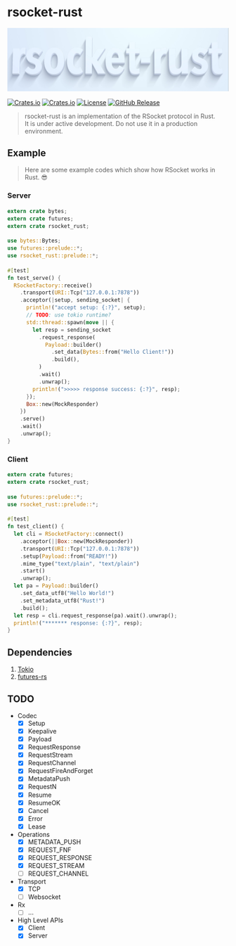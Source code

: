 # rsocket-rust
![logo](./logo.jpg)

[![Crates.io](https://img.shields.io/crates/v/rsocket_rust)](https://crates.io/crates/rsocket_rust)
[![Crates.io](https://img.shields.io/crates/d/rsocket_rust)](https://crates.io/crates/rsocket_rust)
[![License](https://img.shields.io/github/license/jjeffcaii/rsocket-rust.svg)](https://github.com/jjeffcaii/rsocket-rust/blob/master/LICENSE)
[![GitHub Release](https://img.shields.io/github/release-pre/jjeffcaii/rsocket-rust.svg)](https://github.com/jjeffcaii/rsocket-rust/releases)

> rsocket-rust is an implementation of the RSocket protocol in Rust.
<br>It is under active development. Do not use it in a production environment.

## Example

> Here are some example codes which show how RSocket works in Rust. :sunglasses:

### Server
```rust
extern crate bytes;
extern crate futures;
extern crate rsocket_rust;

use bytes::Bytes;
use futures::prelude::*;
use rsocket_rust::prelude::*;

#[test]
fn test_serve() {
  RSocketFactory::receive()
    .transport(URI::Tcp("127.0.0.1:7878"))
    .acceptor(|setup, sending_socket| {
      println!("accept setup: {:?}", setup);
      // TODO: use tokio runtime?
      std::thread::spawn(move || {
        let resp = sending_socket
          .request_response(
            Payload::builder()
              .set_data(Bytes::from("Hello Client!"))
              .build(),
          )
          .wait()
          .unwrap();
        println!(">>>>> response success: {:?}", resp);
      });
      Box::new(MockResponder)
    })
    .serve()
    .wait()
    .unwrap();
}

```

### Client

```rust
extern crate futures;
extern crate rsocket_rust;

use futures::prelude::*;
use rsocket_rust::prelude::*;

#[test]
fn test_client() {
  let cli = RSocketFactory::connect()
    .acceptor(||Box::new(MockResponder))
    .transport(URI::Tcp("127.0.0.1:7878"))
    .setup(Payload::from("READY!"))
    .mime_type("text/plain", "text/plain")
    .start()
    .unwrap();
  let pa = Payload::builder()
    .set_data_utf8("Hello World!")
    .set_metadata_utf8("Rust!")
    .build();
  let resp = cli.request_response(pa).wait().unwrap();
  println!("******* response: {:?}", resp);
}
```

## Dependencies
1. [Tokio](https://tokio.rs/)
2. [futures-rs](http://rust-lang-nursery.github.io/futures-rs/)

## TODO
 - Codec
   - [x] Setup
   - [x] Keepalive
   - [x] Payload
   - [x] RequestResponse
   - [x] RequestStream
   - [x] RequestChannel
   - [x] RequestFireAndForget
   - [x] MetadataPush
   - [x] RequestN
   - [x] Resume
   - [x] ResumeOK
   - [x] Cancel
   - [x] Error
   - [x] Lease
 - Operations
   - [x] METADATA_PUSH
   - [x] REQUEST_FNF
   - [x] REQUEST_RESPONSE
   - [x] REQUEST_STREAM
   - [ ] REQUEST_CHANNEL
 - Transport
   - [x] TCP
   - [ ] Websocket
 - Rx
   - [ ] ...
 - High Level APIs
   - [x] Client
   - [x] Server
